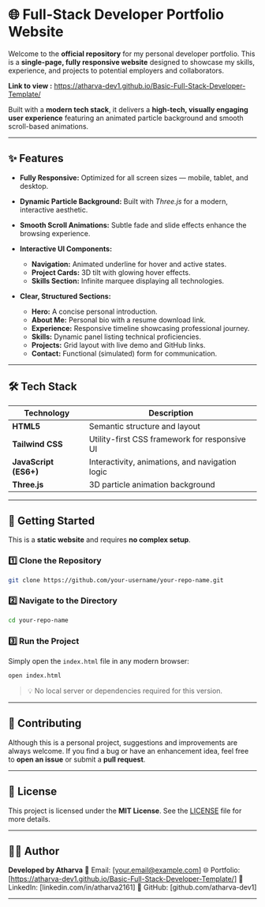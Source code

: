 
# 🌐 Full-Stack Developer Portfolio Website

Welcome to the **official repository** for my personal developer portfolio.
This is a **single-page, fully responsive website** designed to showcase my skills, experience, and projects to potential employers and collaborators.

**Link to view :** https://atharva-dev1.github.io/Basic-Full-Stack-Developer-Template/

Built with a **modern tech stack**, it delivers a **high-tech, visually engaging user experience** featuring an animated particle background and smooth scroll-based animations.

---

## ✨ Features

* **Fully Responsive:** Optimized for all screen sizes — mobile, tablet, and desktop.
* **Dynamic Particle Background:** Built with *Three.js* for a modern, interactive aesthetic.
* **Smooth Scroll Animations:** Subtle fade and slide effects enhance the browsing experience.
* **Interactive UI Components:**

  * **Navigation:** Animated underline for hover and active states.
  * **Project Cards:** 3D tilt with glowing hover effects.
  * **Skills Section:** Infinite marquee displaying all technologies.
* **Clear, Structured Sections:**

  * **Hero:** A concise personal introduction.
  * **About Me:** Personal bio with a resume download link.
  * **Experience:** Responsive timeline showcasing professional journey.
  * **Skills:** Dynamic panel listing technical proficiencies.
  * **Projects:** Grid layout with live demo and GitHub links.
  * **Contact:** Functional (simulated) form for communication.

---

## 🛠️ Tech Stack

| Technology            | Description                                     |
| --------------------- | ----------------------------------------------- |
| **HTML5**             | Semantic structure and layout                   |
| **Tailwind CSS**      | Utility-first CSS framework for responsive UI   |
| **JavaScript (ES6+)** | Interactivity, animations, and navigation logic |
| **Three.js**          | 3D particle animation background                |

---

## 🚀 Getting Started

This is a **static website** and requires **no complex setup**.

### 1️⃣ Clone the Repository

```bash
git clone https://github.com/your-username/your-repo-name.git
```

### 2️⃣ Navigate to the Directory

```bash
cd your-repo-name
```

### 3️⃣ Run the Project

Simply open the `index.html` file in any modern browser:

```bash
open index.html
```

> 💡 No local server or dependencies required for this version.

---

## 🤝 Contributing

Although this is a personal project, suggestions and improvements are always welcome.
If you find a bug or have an enhancement idea, feel free to **open an issue** or submit a **pull request**.

---

## 📄 License

This project is licensed under the **MIT License**.
See the [LICENSE](./LICENSE) file for more details.

---

## 👨‍💻 Author

**Developed by Atharva**
📧 Email: [[your.email@example.com](mailto:your.email@example.com)]
🌐 Portfolio: [https://atharva-dev1.github.io/Basic-Full-Stack-Developer-Template/]
💼 LinkedIn: [linkedin.com/in/atharva2161]
🐙 GitHub: [github.com/atharva-dev1]

---
